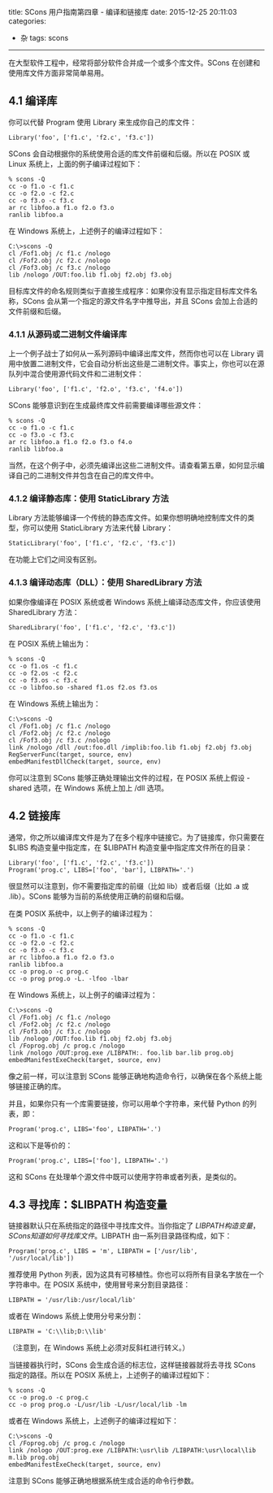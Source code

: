 title: SCons 用户指南第四章 - 编译和链接库
date: 2015-12-25 20:11:03
categories:
- 杂
tags: scons
---

在大型软件工程中，经常将部分软件合并成一个或多个库文件。SCons 在创建和使用库文件方面非常简单易用。

## 4.1 编译库 

你可以代替 Program 使用 Library 来生成你自己的库文件：

    Library('foo', ['f1.c', 'f2.c', 'f3.c'])

SCons 会自动根据你的系统使用合适的库文件前缀和后缀。所以在 POSIX 或 Linux 系统上，上面的例子编译过程如下：

    % scons -Q
    cc -o f1.o -c f1.c
    cc -o f2.o -c f2.c
    cc -o f3.o -c f3.c
    ar rc libfoo.a f1.o f2.o f3.o
    ranlib libfoo.a

在 Windows 系统上，上述例子的编译过程如下：

    C:\>scons -Q
    cl /Fof1.obj /c f1.c /nologo
    cl /Fof2.obj /c f2.c /nologo
    cl /Fof3.obj /c f3.c /nologo
    lib /nologo /OUT:foo.lib f1.obj f2.obj f3.obj

目标库文件的命名规则类似于直接生成程序：如果你没有显示指定目标库文件名称，SCons 会从第一个指定的源文件名字中推导出，并且 SCons 会加上合适的文件前缀和后缀。

### 4.1.1 从源码或二进制文件编译库

上一个例子战士了如何从一系列源码中编译出库文件，然而你也可以在 Library 调用中放置二进制文件，它会自动分析出这些是二进制文件。事实上，你也可以在源队列中混合使用源代码文件和二进制文件：

    Library('foo', ['f1.c', 'f2.o', 'f3.c', 'f4.o'])
    
SCons 能够意识到在生成最终库文件前需要编译哪些源文件：

    % scons -Q
    cc -o f1.o -c f1.c
    cc -o f3.o -c f3.c
    ar rc libfoo.a f1.o f2.o f3.o f4.o
    ranlib libfoo.a
    
当然，在这个例子中，必须先编译出这些二进制文件。请查看第五章，如何显示编译自己的二进制文件并包含在自己的库文件中。

### 4.1.2 编译静态库：使用 StaticLibrary 方法

Library 方法能够编译一个传统的静态库文件。如果你想明确地控制库文件的类型，你可以使用 StaticLibrary 方法来代替 Library：

    StaticLibrary('foo', ['f1.c', 'f2.c', 'f3.c'])

在功能上它们之间没有区别。

### 4.1.3 编译动态库（DLL）：使用 SharedLibrary 方法

如果你像编译在 POSIX 系统或者 Windows 系统上编译动态库文件，你应该使用 SharedLibrary 方法：

    SharedLibrary('foo', ['f1.c', 'f2.c', 'f3.c'])

在 POSIX 系统上输出为：

    % scons -Q
    cc -o f1.os -c f1.c
    cc -o f2.os -c f2.c
    cc -o f3.os -c f3.c
    cc -o libfoo.so -shared f1.os f2.os f3.os
    
在 Windows 系统上输出为：

    C:\>scons -Q
    cl /Fof1.obj /c f1.c /nologo
    cl /Fof2.obj /c f2.c /nologo
    cl /Fof3.obj /c f3.c /nologo
    link /nologo /dll /out:foo.dll /implib:foo.lib f1.obj f2.obj f3.obj
    RegServerFunc(target, source, env)
    embedManifestDllCheck(target, source, env)
    
你可以注意到 SCons 能够正确处理输出文件的过程，在 POSIX 系统上假设 -shared 选项，在 Windows 系统上加上 /dll 选项。

## 4.2 链接库

通常，你之所以编译库文件是为了在多个程序中链接它。为了链接库，你只需要在 $LIBS 构造变量中指定库，在 $LIBPATH 构造变量中指定库文件所在的目录：

    Library('foo', ['f1.c', 'f2.c', 'f3.c'])
    Program('prog.c', LIBS=['foo', 'bar'], LIBPATH='.')
    
很显然可以注意到，你不需要指定库的前缀（比如 lib）或者后缀（比如 .a 或 .lib）。SCons 能够为当前的系统使用正确的前缀和后缀。

在类 POSIX 系统中，以上例子的编译过程为：

    % scons -Q
    cc -o f1.o -c f1.c
    cc -o f2.o -c f2.c
    cc -o f3.o -c f3.c
    ar rc libfoo.a f1.o f2.o f3.o
    ranlib libfoo.a
    cc -o prog.o -c prog.c
    cc -o prog prog.o -L. -lfoo -lbar
    
在 Windows 系统上，以上例子的编译过程为：

    C:\>scons -Q
    cl /Fof1.obj /c f1.c /nologo
    cl /Fof2.obj /c f2.c /nologo
    cl /Fof3.obj /c f3.c /nologo
    lib /nologo /OUT:foo.lib f1.obj f2.obj f3.obj
    cl /Foprog.obj /c prog.c /nologo
    link /nologo /OUT:prog.exe /LIBPATH:. foo.lib bar.lib prog.obj
    embedManifestExeCheck(target, source, env)
    
像之前一样，可以注意到 SCons 能够正确地构造命令行，以确保在各个系统上能够链接正确的库。

并且，如果你只有一个库需要链接，你可以用单个字符串，来代替 Python 的列表，即：

    Program('prog.c', LIBS='foo', LIBPATH='.')

这和以下是等价的：

    Program('prog.c', LIBS=['foo'], LIBPATH='.')
    
这和 SCons 在处理单个源文件中既可以使用字符串或者列表，是类似的。

## 4.3 寻找库：$LIBPATH 构造变量

链接器默认只在系统指定的路径中寻找库文件。当你指定了 $LIBPATH 构造变量，SCons 知道如何寻找库文件。$LIBPATH 由一系列目录路径构成，如下：

    Program('prog.c', LIBS = 'm', LIBPATH = ['/usr/lib', '/usr/local/lib'])
    
推荐使用 Python 列表，因为这具有可移植性。你也可以将所有目录名字放在一个字符串中。在 POSIX 系统中，使用冒号来分割目录路径：

    LIBPATH = '/usr/lib:/usr/local/lib'
    
或者在 Windows 系统上使用分号来分割：

    LIBPATH = 'C:\\lib;D:\\lib'
    
（注意到，在 Windows 系统上必须对反斜杠进行转义。）

当链接器执行时，SCons 会生成合适的标志位，这样链接器就将去寻找 SCons 指定的路径。所以在 POSIX 系统上，上述例子的编译过程如下：

    % scons -Q
    cc -o prog.o -c prog.c
    cc -o prog prog.o -L/usr/lib -L/usr/local/lib -lm
    
或者在 Windows 系统上，上述例子的编译过程如下：

    C:\>scons -Q
    cl /Foprog.obj /c prog.c /nologo
    link /nologo /OUT:prog.exe /LIBPATH:\usr\lib /LIBPATH:\usr\local\lib m.lib prog.obj
    embedManifestExeCheck(target, source, env)
    
注意到 SCons 能够正确地根据系统生成合适的命令行参数。